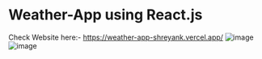 # Weather-App using React.js
Check Website here:- https://weather-app-shreyank.vercel.app/
![image](https://github.com/bshreyank/Weather-App/assets/66244570/7294e597-d106-4984-abe9-f8a0d0c55657)
![image](https://github.com/bshreyank/Weather-App/assets/66244570/954552ff-e2b5-48a6-a3f9-79033326d563)

